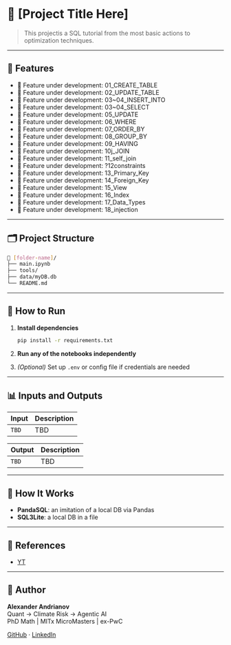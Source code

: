 # 📘 [Project Title Here]

> This projectis a SQL tutorial from the most basic actions to optimization techniques.

---

## 🔧 Features

- 🚧 Feature under development: 01_CREATE_TABLE
- 🚧 Feature under development: 02_UPDATE_TABLE
- 🚧 Feature under development: 03~04_INSERT_INTO
- 🚧 Feature under development: 03~04_SELECT
- 🚧 Feature under development: 05_UPDATE
- 🚧 Feature under development: 06_WHERE
- 🚧 Feature under development: 07_ORDER_BY
- 🚧 Feature under development: 08_GROUP_BY
- 🚧 Feature under development: 09_HAVING
- 🚧 Feature under development: 10j_JOIN
- 🚧 Feature under development: 11_self_join
- 🚧 Feature under development: ?12constraints
- 🚧 Feature under development: 13_Primary_Key
- 🚧 Feature under development: 14_Foreign_Key
- 🚧 Feature under development: 15_View
- 🚧 Feature under development: 16_Index
- 🚧 Feature under development: 17_Data_Types
- 🚧 Feature under development: 18_injection

---

## 🗂️ Project Structure

```bash
📁 [folder-name]/
├── main.ipynb
├── tools/
├── data/myDB.db
└── README.md
```

---

## 🚀 How to Run

1. **Install dependencies**
   ```bash
   pip install -r requirements.txt
   ```

2. **Run any of the notebooks independently**

3. *(Optional)* Set up `.env` or config file if credentials are needed

---

## 📊 Inputs and Outputs

| Input | Description |
|-------|-------------|
| `TBD`        | TBD |

| Output | Description |
|--------|-------------|
| `TBD` | TBD |

---

## 🧠 How It Works

- **PandaSQL**: an imitation of a local DB via Pandas
- **SQL3Lite**: a local DB in a file

---

## 📄 References

- [YT](https://youtu.be/ynpB3MtWSVI)

---

## 👨 Author

**Alexander Andrianov**  
Quant → Climate Risk → Agentic AI  
PhD Math | MITx MicroMasters | ex-PwC

[GitHub](https://github.com/AndrianovAL) · [LinkedIn](https://www.linkedin.com/in/alexander--andrianov)
